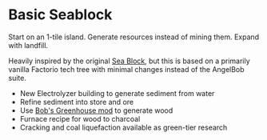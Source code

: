 # Basic Seablock

Start on an 1-tile island. Generate resources instead of mining them. Expand with landfill.

Heavily inspired by the original [Sea Block](https://mods.factorio.com/mod/SeaBlock), but this is based on a primarily vanilla Factorio tech tree with minimal changes instead of the AngelBob suite.

- New Electrolyzer building to generate sediment from water
- Refine sediment into store and ore
- Use [Bob's Greenhouse mod](https://mods.factorio.com/mod/bobgreenhouse) to generate wood
- Furnace recipe for wood to charcoal
- Cracking and coal liquefaction available as green-tier research
